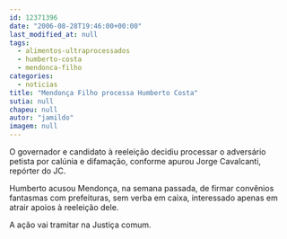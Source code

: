 ```yaml
---
id: 12371396
date: "2006-08-28T19:46:00+00:00"
last_modified_at: null
tags:
  - alimentos-ultraprocessados
  - humberto-costa
  - mendonca-filho
categories:
  - noticias
title: "Mendonça Filho processa Humberto Costa"
sutia: null
chapeu: null
autor: "jamildo"
imagem: null
---
```

<p>O governador e candidato &agrave; reelei&ccedil;&atilde;o decidiu processar o advers&aacute;rio petista por cal&uacute;nia e difama&ccedil;&atilde;o, conforme apurou Jorge Cavalcanti, rep&oacute;rter do JC.</p>
<p>Humberto acusou Mendon&ccedil;a, na semana passada, de firmar conv&ecirc;nios fantasmas com prefeituras, sem verba em caixa, interessado apenas em atrair apoios &agrave; reelei&ccedil;&atilde;o dele.</p>
<p>A a&ccedil;&atilde;o vai tramitar na Justi&ccedil;a comum.</p>
